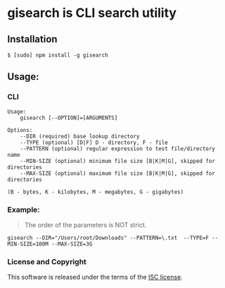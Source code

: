 # gisearch is CLI search utility

## Installation

``$ [sudo] npm install -g gisearch``

## Usage:
    
### CLI   

    Usage:
        gisearch [--OPTION]=[ARGUMENTS]
    
    Options: 
        --DIR (required) base lookup directory
        --TYPE (optional) [D|F] D - directory, F - file
        --PATTERN (optional) regular expression to test file/directory name
        --MIN-SIZE (optional) minimum file size [B|K|M|G], skipped for directories
        --MAX-SIZE (optional) maximum file size [B|K|M|G], skipped for directories 
        
    (B - bytes, K - kilobytes, M - megabytes, G - gigabytes) 
      
    
### Example:  

> The order of the parameters is NOT strict. 

``gisearch --DIR="/Users/root/Downloads" --PATTERN=\.txt  --TYPE=F --MIN-SIZE=100M --MAX-SIZE=3G`` 

### License and Copyright
This software is released under the terms of the [ISC license](https://github.com/ILLfame/search/blob/master/LICENSE.md).
